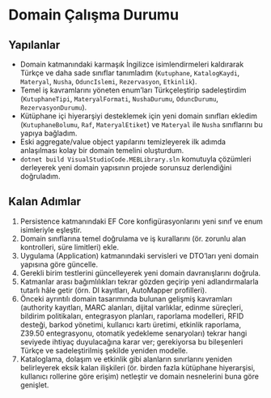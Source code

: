 # Domain Çalışma Durumu

## Yapılanlar
- Domain katmanındaki karmaşık İngilizce isimlendirmeleri kaldırarak Türkçe ve daha sade sınıflar tanımladım (`Kutuphane`, `KatalogKaydi`, `Materyal`, `Nusha`, `OduncIslemi`, `Rezervasyon`, `Etkinlik`).
- Temel iş kavramlarını yöneten enum’ları Türkçeleştirip sadeleştirdim (`KutuphaneTipi`, `MateryalFormati`, `NushaDurumu`, `OduncDurumu`, `RezervasyonDurumu`).
- Kütüphane içi hiyerarşiyi desteklemek için yeni domain sınıfları ekledim (`KutuphaneBolumu`, `Raf`, `MateryalEtiket`) ve `Materyal` ile `Nusha` sınıflarını bu yapıya bağladım.
- Eski aggregate/value object yapılarını temizleyerek ilk adımda anlaşılması kolay bir domain temelini oluşturdum.
- `dotnet build VisualStudioCode.MEBLibrary.sln` komutuyla çözümleri derleyerek yeni domain yapısının projede sorunsuz derlendiğini doğruladım.

## Kalan Adımlar
1. Persistence katmanındaki EF Core konfigürasyonlarını yeni sınıf ve enum isimleriyle eşleştir.
2. Domain sınıflarına temel doğrulama ve iş kurallarını (ör. zorunlu alan kontrolleri, süre limitleri) ekle.
3. Uygulama (Application) katmanındaki servisleri ve DTO’ları yeni domain yapısına göre güncelle.
4. Gerekli birim testlerini güncelleyerek yeni domain davranışlarını doğrula.
5. Katmanlar arası bağımlılıkları tekrar gözden geçirip yeni adlandırmalarla tutarlı hâle getir (örn. DI kayıtları, AutoMapper profilleri).
6. Önceki ayrıntılı domain tasarımında bulunan gelişmiş kavramları (authority kayıtları, MARC alanları, dijital varlıklar, edinme süreçleri, bildirim politikaları, entegrasyon planları, raporlama modelleri, RFID desteği, barkod yönetimi, kullanıcı kartı üretimi, etkinlik raporlama, Z39.50 entegrasyonu, otomatik yedekleme senaryoları) tekrar hangi seviyede ihtiyaç duyulacağına karar ver; gerekiyorsa bu bileşenleri Türkçe ve sadeleştirilmiş şekilde yeniden modelle.
7. Kataloglama, dolaşım ve etkinlik gibi alanların sınırlarını yeniden belirleyerek eksik kalan ilişkileri (ör. birden fazla kütüphane hiyerarşisi, kullanıcı rollerine göre erişim) netleştir ve domain nesnelerini buna göre genişlet.
